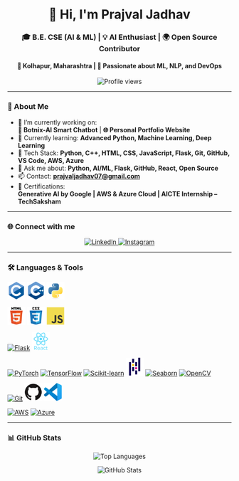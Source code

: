 <h1 align="center"><strong>👋 Hi, I'm Prajval Jadhav</strong></h1>
<h3 align="center"><strong>🎓 B.E. CSE (AI & ML) | 💡 AI Enthusiast | 🌍 Open Source Contributor</strong></h3>
<h4 align="center"><strong>📍 Kolhapur, Maharashtra | 🧠 Passionate about ML, NLP, and DevOps</strong></h4>

<p align="center">
  <img src="https://komarev.com/ghpvc/?username=prajvaljadhav07&label=Profile%20views&color=0e75b6&style=flat" alt="Profile views"/>
</p>

---

### 🚀 About Me
- 🔭 I’m currently working on:  
  <strong>🤖 Botnix-AI Smart Chatbot</strong> | <strong>🌐 Personal Portfolio Website</strong>  
- 🌱 Currently learning: <strong>Advanced Python, Machine Learning, Deep Learning</strong>  
- 🔧 Tech Stack: <strong>Python, C++, HTML, CSS, JavaScript, Flask, Git, GitHub, VS Code, AWS, Azure</strong>  
- 💬 Ask me about: <strong>Python, AI/ML, Flask, GitHub, React, Open Source</strong>  
- 📫 Contact: <strong>prajvaljadhav07@gmail.com</strong>  
- 🏅 Certifications:  
  <strong>Generative AI by Google | AWS & Azure Cloud | AICTE Internship – TechSaksham</strong>  

---

### 🌐 Connect with me  
<p align="center">
  <a href="https://linkedin.com/in/prajval-jadhav07" target="_blank">
    <img src="https://raw.githubusercontent.com/rahuldkjain/github-profile-readme-generator/master/src/images/icons/Social/linked-in-alt.svg" alt="LinkedIn" height="30" width="40"/>
  </a>
  <a href="https://instagram.com/prajval_jadhav_07" target="_blank">
    <img src="https://raw.githubusercontent.com/rahuldkjain/github-profile-readme-generator/master/src/images/icons/Social/instagram.svg" alt="Instagram" height="30" width="40"/>
  </a>
</p>

---

### 🛠️ Languages & Tools  
<p align="center">

<!-- Programming -->
<a href="#"><img src="https://raw.githubusercontent.com/devicons/devicon/master/icons/c/c-original.svg" alt="C" width="40"/></a>
<a href="#"><img src="https://raw.githubusercontent.com/devicons/devicon/master/icons/cplusplus/cplusplus-original.svg" alt="C++" width="40"/></a>
<a href="#"><img src="https://raw.githubusercontent.com/devicons/devicon/master/icons/python/python-original.svg" alt="Python" width="40"/></a>

<!-- Web -->
<a href="#"><img src="https://raw.githubusercontent.com/devicons/devicon/master/icons/html5/html5-original-wordmark.svg" alt="HTML" width="40"/></a>
<a href="#"><img src="https://raw.githubusercontent.com/devicons/devicon/master/icons/css3/css3-original-wordmark.svg" alt="CSS" width="40"/></a>
<a href="#"><img src="https://raw.githubusercontent.com/devicons/devicon/master/icons/javascript/javascript-original.svg" alt="JS" width="40"/></a>

<!-- Frameworks -->
<a href="#"><img src="https://www.vectorlogo.zone/logos/pocoo_flask/pocoo_flask-icon.svg" alt="Flask" width="40"/></a>
<a href="#"><img src="https://raw.githubusercontent.com/devicons/devicon/master/icons/react/react-original-wordmark.svg" alt="React" width="40"/></a>

<!-- AI/ML -->
<a href="#"><img src="https://www.vectorlogo.zone/logos/pytorch/pytorch-icon.svg" alt="PyTorch" width="40"/></a>
<a href="#"><img src="https://www.vectorlogo.zone/logos/tensorflow/tensorflow-icon.svg" alt="TensorFlow" width="40"/></a>
<a href="#"><img src="https://upload.wikimedia.org/wikipedia/commons/0/05/Scikit_learn_logo_small.svg" alt="Scikit-learn" width="40"/></a>
<a href="#"><img src="https://raw.githubusercontent.com/devicons/devicon/master/icons/pandas/pandas-original.svg" alt="Pandas" width="40"/></a>
<a href="#"><img src="https://seaborn.pydata.org/_images/logo-mark-lightbg.svg" alt="Seaborn" width="40"/></a>
<a href="#"><img src="https://www.vectorlogo.zone/logos/opencv/opencv-icon.svg" alt="OpenCV" width="40"/></a>

<!-- Tools -->
<a href="#"><img src="https://www.vectorlogo.zone/logos/git-scm/git-scm-icon.svg" alt="Git" width="40"/></a>
<a href="#"><img src="https://raw.githubusercontent.com/devicons/devicon/master/icons/github/github-original.svg" alt="GitHub" width="40"/></a>
<a href="#"><img src="https://raw.githubusercontent.com/devicons/devicon/master/icons/vscode/vscode-original.svg" alt="VS Code" width="40"/></a>

<!-- Cloud -->
<a href="#"><img src="https://www.vectorlogo.zone/logos/amazon_aws/amazon_aws-icon.svg" alt="AWS" width="40"/></a>
<a href="#"><img src="https://www.vectorlogo.zone/logos/microsoft_azure/microsoft_azure-icon.svg" alt="Azure" width="40"/></a>

</p>

---

### 📊 GitHub Stats  
<p align="center">
  <img src="https://github-readme-stats.vercel.app/api/top-langs/?username=prajvaljadhav07&layout=compact&theme=default" alt="Top Languages" />
</p>
<p align="center">
  <img src="https://github-readme-stats.vercel.app/api?username=prajvaljadhav07&show_icons=true&locale=en&theme=default" alt="GitHub Stats" />
</p>

